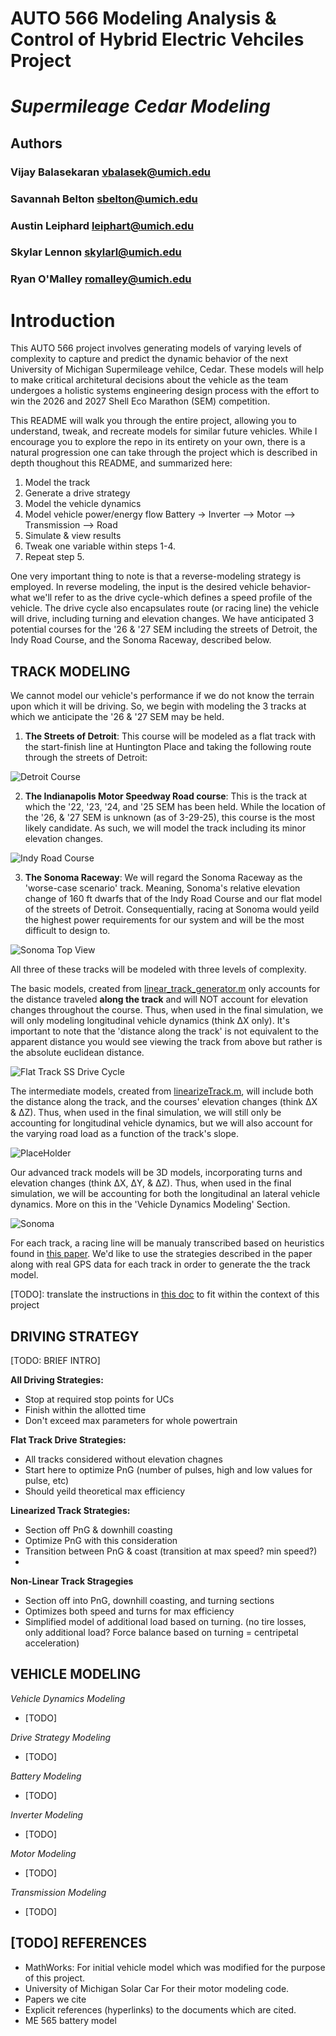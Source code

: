 # AUTO 566 Modeling Analysis & Control of Hybrid Electric Vehciles Project
# $Supermileage$  $Cedar$  $Modeling$
## Authors 
### Vijay Balasekaran   vbalasek@umich.edu
### Savannah Belton     sbelton@umich.edu
### Austin Leiphard     leiphart@umich.edu
### Skylar Lennon       skylarl@umich.edu
### Ryan O'Malley       romalley@umich.edu


# Introduction
This AUTO 566 project involves generating models of varying levels of complexity to capture and predict the dynamic behavior of the next University of Michigan Supermileage vehilce, Cedar. These models will help to make critical architetural decisions about the vehicle as the team undergoes a holistic systems engineering design process with the effort to win the 2026 and 2027 Shell Eco Marathon (SEM) competition. 

This README will walk you through the entire project, allowing you to understand, tweak, and recreate models for similar future vehicles. While I encourage you to explore the repo in its entirety on your own, there is a natural progression one can take through the project which is described in depth thoughout this README, and summarized here:

1. Model the track
2. Generate a drive strategy
3. Model the vehicle dynamics
4. Model vehicle power/energy flow
    Battery -> Inverter --> Motor --> Transmission --> Road
5. Simulate & view results
6. Tweak one variable within steps 1-4. 
7. Repeat step 5.

One very important thing to note is that a reverse-modeling strategy is employed. In reverse modeling, the input is the desired vehicle behavior-what we'll refer to as the drive cycle-which defines a speed profile of the vehicle. The drive cycle also encapsulates route (or racing line) the vehicle will drive, including turning and elevation changes. We have anticipated 3 potential courses for the '26 & '27 SEM including the streets of Detroit, the Indy Road Course, and the Sonoma Raceway, described below.

## TRACK MODELING
We cannot model our vehicle's performance if we do not know the terrain upon which it will be driving. So, we begin with modeling the 3 tracks at which we anticipate the '26 & '27 SEM may be held. 

1. **The Streets of Detroit**: This course will be modeled as a flat track with the start-finish line at Huntington Place and taking the following route through the streets of Detroit:

![Detroit Course](media/Detroit_Track_Google_Maps.png)

2. **The Indianapolis Motor Speedway Road course**: This is the track at which the '22, '23, '24, and '25 SEM has been held. While the location of the '26, & '27 SEM is unknown (as of 3-29-25), this course is the most likely candidate. As such, we will model the track including its minor elevation changes.

![Indy Road Course](media/indy-road-course-layout.jpg)

3. **The Sonoma Raceway**: We will regard the Sonoma Raceway as the 'worse-case scenario' track. Meaning, Sonoma's relative elevation change of 160 ft dwarfs that of the Indy Road Course and our flat model of the streets of Detroit. Consequentially, racing at Sonoma would yeild the highest power requirements for our system and will be the most difficult to design to.

![Sonoma Top View](media/sonoma_top_view.png)


All three of these tracks will be modeled with three levels of complexity.

The basic models, created from [linear_track_generator.m](/drive_cycle/track_modeling/linear_track_generator.m) only accounts for the distance traveled __along the track__ and will NOT account for elevation changes throughout the course. Thus, when used in the final simulation, we will only modeling longitudinal vehicle dynamics (think ΔX only). It's important to note that the 'distance along the track' is not equivalent to the apparent distance you would see viewing the track from above but rather is the absolute euclidean distance. 

![Flat Track SS Drive Cycle](media/flat_track_SS_DriveCycle.png)

The intermediate models, created from [linearizeTrack.m](drive_cycle/track_modeling/linearizeTrack.m), will include both the distance along the track, and the courses' elevation changes (think ΔX & ΔZ). Thus, when used in the final simulation, we will still only be accounting for longitudinal vehicle dynamics, but we will also account for the varying road load as a function of the track's slope.

![PlaceHolder](media/linearizedTrackPlaceHolder.png)

Our advanced track models will be 3D models, incorporating turns and elevation changes (think ΔX, ΔY, & ΔZ). Thus, when used in the final simulation, we will be accounting for both the longitudinal an lateral vehicle dynamics. More on this in the 'Vehicle Dynamics Modeling' Section.

![Sonoma](media/Sonoma_Raceway_Animation.gif)

For each track, a racing line will be manualy transcribed based on heuristics found in [this paper](TODO). We'd like to use the strategies described in the paper along with real GPS data for each track in order to generate the the track model.

[TODO]: translate the instructions in [this doc](https://docs.google.com/document/d/1OqPbcJZFi8pWBwTCyKMTRlEqdDSNF1haZ38S6mFxTT0/edit?tab=t.0) to fit within the context of this project


## DRIVING STRATEGY
[TODO: BRIEF INTRO]

**All Driving Strategies:**
- Stop at required stop points for UCs
- Finish within the allotted time
- Don't exceed max parameters for whole powertrain

**Flat Track Drive Strategies:**
- All tracks considered without elevation chagnes
- Start here to optimize PnG (number of pulses, high and low values for pulse, etc)
- Should yeild theoretical max efficiency 

**Linearized Track Strategies:**
- Section off PnG & downhill coasting
- Optimize PnG with this consideration
- Transition between PnG & coast (transition at max speed? min speed?)
- 


**Non-Linear Track Stragegies**
- Section off into PnG, downhill coasting, and turning sections
- Optimizes both speed and turns for max efficiency
- Simplified model of additional load based on turning. (no tire losses, only additional load? Force balance based on turning = centripetal acceleration)


## VEHICLE MODELING
$Vehicle$ $Dynamics$ $Modeling$
- [TODO]

$Drive$ $Strategy$ $Modeling$
- [TODO]

$Battery$ $Modeling$
- [TODO]

$Inverter$ $Modeling$
- [TODO]

$Motor$ $Modeling$
- [TODO]

$Transmission$ $Modeling$
- [TODO]


## [TODO] REFERENCES
- MathWorks: For initial vehicle model which was modified for the purpose of this project. 
- University of Michigan Solar Car For their motor modeling code. 
- Papers we cite
- Explicit references (hyperlinks) to the documents which are cited.
- ME 565 battery model 

